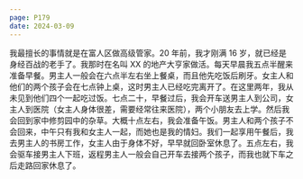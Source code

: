 ```yaml
---
page: P179
date: 2024-03-09
---
```


我最擅长的事情就是在富人区做高级管家。20 年前，我才刚满 16 岁，就已经是身经百战的老手了。我那时在名叫 XX 的地产大亨家做活。每天早晨我五点半醒来准备早餐。男主人一般会在六点半左右坐上餐桌，而且他先吃饭后刷牙。女主人和他们的两个孩子会在七点钟上桌，这时男主人已经吃完离开了。在这里两年，我从未见到他们四个一起吃过饭。七点二十，早餐过后，我会开车送男主人到公司，女主人到医院（女主人身体很差，需要经常往来医院），两个小朋友去上学。然后我会回到家中修剪园中的杂草。大概十点左右，我会准备午饭。男主人和两个孩子不会回来，中午只有我和女主人一起，而她也是我的情妇。我们一起享用午餐后，我去男主人的书房工作，女主人由于身体不好，早早就回卧室休息了。五点左右，我会驱车接男主人下班，返程男主人一般会自己开车去接两个孩子，而我也就下车之后走路回家休息了。